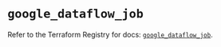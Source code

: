 # `google_dataflow_job`

Refer to the Terraform Registry for docs: [`google_dataflow_job`](https://registry.terraform.io/providers/hashicorp/google-beta/5.38.0/docs/resources/google_dataflow_job).
